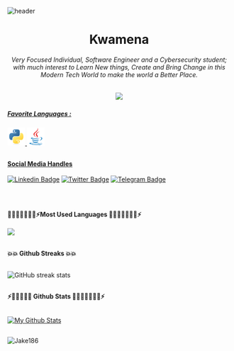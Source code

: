 ![header](https://capsule-render.vercel.app/api?type=wave&color=gradient&height=300&section=header&text=LEARNING%20MODE%20&fontSize=80&animation=fadeIn&fontAlignY=26&desc=Everyone%20Is%20A%20Proponent%20Of%20Strong%20Encryption%20-%20Dorithy%20Denning!&descAlignY=45&descAlign=50)
<h1 align="center" <b>     Kwamena  </h1>

<!--<h2 align="center"> Last Seen :watch: Thursday, October 13, 11:09 AM UTC </h2> -->

<h6 align="center"> Very Focused Individual, Software Engineer and a Cybersecurity student; with much interest to Learn New things, Create and Bring Change in this Modern Tech World to make the world a Better Place. </h6>

<p align="center">
  <a href="https://github.com/DenverCoder1/readme-typing-svg"><img src="https://readme-typing-svg.herokuapp.com/?lines=%20When%20I%20Realize%20that,%20I%20Learn;Like%20Gandhi%20said,;%20Learn%20as%20If%20you%20Will%20live%20forever,;and%20Live%20as%20if%20it%20is%20your%20last%20day;%20No%20Great%20Man,;%20has%20Changed%20the%20Course%20of%20History;%20Without%20being%20pushed%20to%20the%20limits;%20OF%20HIS%20POTENTIAL.&font=Fira%20Code&center=true&width=440&height=45&color=white&vCenter=true&size=22">
</p>
	

<!--<img align="right" alt="GIF" src="./access_granted.gif" width="400" /> -->




##### Favorite Languages : 
<!--  <code><img src="https://raw.githubusercontent.com/devicons/devicon/master/icons/html5/html5-original-wordmark.svg" alt="html5" width="40"/></code> -->
<!-- <code><img src="https://raw.githubusercontent.com/devicons/devicon/master/icons/css3/css3-original-wordmark.svg" alt="css3" width="40"/></code>  -->
<code><img src="https://raw.githubusercontent.com/devicons/devicon/master/icons/python/python-original.svg" alt="python" width="40"/></code>
<code><img src="https://raw.githubusercontent.com/devicons/devicon/master/icons/java/java-original.svg" alt="javafx" width="40"/></code>
<!-- <code><img src="https://raw.githubusercontent.com/devicons/devicon/master/icons/mysql/mysql-original.svg" alt="mysql" width="40"/></code> -->
 

##
<h4 >Social Media Handles </h4>

[![Linkedin Badge](https://img.shields.io/badge/-LinkedIn-0e76a8?style=flat-square&logo=Linkedin&logoColor=white)](https://www.linkedin.com/in/jacob-ato-kwamena-a-------)
[![Twitter Badge](https://img.shields.io/badge/-Twitter-00acee?style=flat-square&logo=Twitter&logoColor=white)](https://twitter.com/)
[![Telegram Badge](https://img.shields.io/badge/-Telegram-0088cc?style=flat-square&logo=Telegram&logoColor=white)](https://t.me/KWAMENA_11)
   	
##
<br /> <summary><b> 👨🏾‍💻🌈👨🏾‍💻⚡Most Used Languages 👨🏾‍💻🌈👨🏾‍💻⚡</b></summary> <br />
	 <img src = "https://github-readme-stats.vercel.app/api/top-langs/?username=Jake186&layout=compact&hide=Brainfuck&theme=tokyonight&hide_border=true&line_height=27&line_width=27"> <br>

##
  <summary><b> 💥💥 Github Streaks 💥💥</b></summary>
  <br />
 
![GitHub streak stats](https://github-readme-streak-stats.herokuapp.com/?user=Jake186&theme=radical)  
	
 ##  
  <summary><b> ⚡👨🏾‍💻🌈👨 Github Stats 👨🏾‍💻🌈👨🏾‍💻⚡ </b></summary>

  <br /> 

[![My Github Stats](https://github-readme-stats.vercel.app/api?username=Jake186&theme=radical)](https://github.com/Jake186/github-readme-stats)
<!--			
<img src="https://activity-graph.herokuapp.com/graph?username=Jake186&bg_color=radical&color=E32D39&line=DD0000&point=ffffff&area=true&hide_border=false"/>
<br/> -->
</details>
  
##

                    

<!--

![footer](https://capsule-render.vercel.app/api?type=wave&color=gradient&height=200&section=footer&desc=I%20will%20Always%20remember%20&fontSize=80&animation=fadeIn&fontAlignY=26&descAlignY=95&descAlign=87) 
##
	   ![Profile views align="center"](https://gpvc.arturio.dev/Jake186) --> 
![Jake186](https://raw.githubusercontent.com/Trilokia/Trilokia/379277808c61ef204768a61bbc5d25bc7798ccf1/bottom_header.svg)

